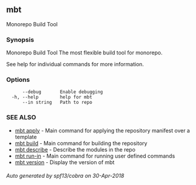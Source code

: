 ## mbt

Monorepo Build Tool

### Synopsis


Monorepo Build Tool
The most flexible build tool for monorepo.

See help for individual commands for more information.

	

### Options

```
      --debug       Enable debugging
  -h, --help        help for mbt
      --in string   Path to repo
```

### SEE ALSO
* [mbt apply](mbt_apply.md)	 - Main command for applying the repository manifest over a template
* [mbt build](mbt_build.md)	 - Main command for building the repository
* [mbt describe](mbt_describe.md)	 - Describe the modules in the repo
* [mbt run-in](mbt_run-in.md)	 - Main command for running user defined commands
* [mbt version](mbt_version.md)	 - Display the version of mbt

###### Auto generated by spf13/cobra on 30-Apr-2018
